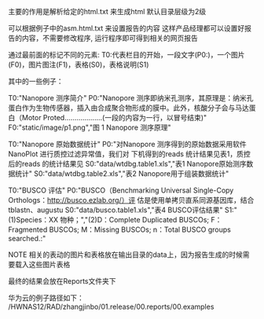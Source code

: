 
主要的作用是解析给定的html.txt 来生成html
默认目录层级为2级

可以根据例子中的asm.html.txt 来设置报告的内容
这样产品经理都可以设置好报告的内容，不需要修改程序, 运行程序即可得到相关的网页报告


通过最前面的标记不同的元素: T0:代表栏目的开始，一段文字(P0:)，一个图片(F0)，图片图注(F1)，表格(S0)，表格说明(S1)

其中的一些例子：

T0:"Nanopore 测序简介"
P0:"Nanopore 测序即纳米孔测序，其原理是：纳米孔蛋白作为生物传感器，插入由合成聚合物形成的膜中。此外，核酸分子会与马达蛋白（Motor Proted...................(一段的内容为一行，以冒号结束)"
F0:"static/image/p1.png","图 1 Nanopore 测序原理"

T0:"Nanopore 原始数据统计"
P0:"对Nanopore 测序得到的原始数据采用软件NanoPlot 进行质控过滤异常值，我们对 下机得到的reads 统计结果见表1，质控后的reads 的统计结果见
S0:"data/wtdbg.table1.xls","表1 Nanopore原始测序数据统计"
S0:"data/wtdbg.table2.xls","表2 Nanopore用于组装数据统计"

T0:"BUSCO 评估"
P0:"BUSCO（Benchmarking Universal Single-Copy Orthologs：http://busco.ezlab.org/）评 估是使用单拷贝直系同源基因库，结合tblastn、augustu
S0:"data/busco.table1.xls","表4 BUSCO评估结果"
S1:"(1)Species：XX 物种；","(2)D：Complete Duplicated BUSCOs; F：Fragmented BUSCOs; M：Missing BUSCOs; n：Total BUSCO groups searched.:"

NOTE
相关的表动的图片和表格放在输出目录的data上，因为报告生成的时候需要载入这些图片表格

最终的结果会放在Reports文件夹下

华为云的例子路径如下：
/HWNAS12/RAD/zhangjinbo/01.release/00.reports/00.examples

